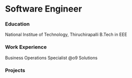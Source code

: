# Software Engineer
### Education
National Institue of Technology, Thiruchirapalli
B.Tech in EEE

### Work Experience 
Business Operations Specialist @o9 Solutions

### Projects 
